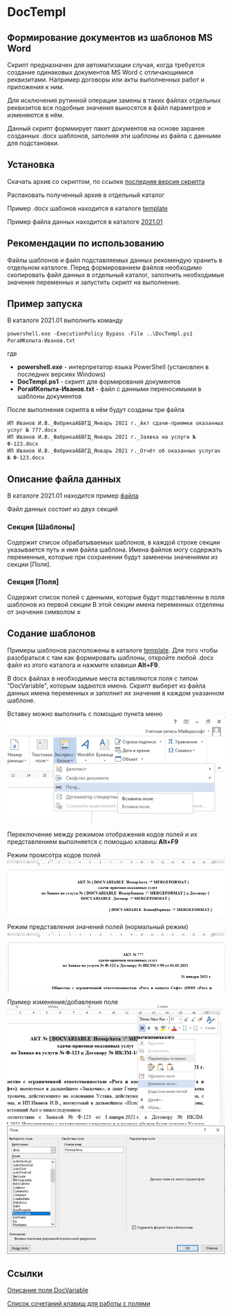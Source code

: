 # DocTempl

## Формирование документов из шаблонов MS Word

Скрипт предназначен для автоматизации случая, когда требуется создание одинаковых документов MS Word с отличающимися реквизитами. 
Например договоры или акты выполненных работ и приложения к ним.

Для исключения рутинной операции замены в таких файлах отдельных реквизитов все подобные значения выносятся в файл параметров и изменяются в нём.

Данный скрипт форммирует пакет документов на основе заранее созданных .docx шаблонов, заполняя эти шаблоны из файла с данными для подстановки.

## Установка

Скачать архив со скриптом, по ссылке [последняя версия скрипта](https://github.com/mazurin/DocTempl/archive/refs/heads/main.zip)

Распаковать полученный архив в отдельный каталог

Пример .docx шабонов находится в каталоге [template](template)

Пример файла данных находится в каталоге [2021.01](2021.01)

## Рекомендации по использованию

Файлы шаблонов и файл подставляемых данных рекомендую хранить в отдельном каталоге.
Перед формированием файлов необходимо скопировать файл данных в отдельный каталог, заполнить необходимые значения переменных и запустить скрипт на выполнение.

## Пример запуска

В каталоге 2021.01 выполнить команду 

    powershell.exe -ExecutionPolicy Bypass -File ..\DocTempl.ps1 РогаИКопыта-Иванов.txt

где 
* **powershell.exe** - интерпретатор языка PowerShell (установлен в последних версиях Windows)
* **DocTempl.ps1** - скрипт для формирования документов
* **РогаИКопыта-Иванов.txt** - файл с данными переносимыми в шаблоны документов

После выполнения скрипта в нём будут созданы три файла

    ИП Иванов И.В._ФабрикаАБВГД_Январь 2021 г._Акт сдачи-приемки оказанных услуг № 777.docx  
    ИП Иванов И.В._ФабрикаАБВГД_Январь 2021 г._Заявка на услуги № Ф-123.docx  
    ИП Иванов И.В._ФабрикаАБВГД_Январь 2021 г._Отчёт об оказанных услугах № Ф-123.docx  

## Описание файла данных

В каталоге 2021.01 находится пример [файла](2021.01/РогаИКопыта-Иванов.txt)

Файл данных состоит из двух секций 

### Секция \[Шаблоны\] 

Cодержит список обрабатываемых шаблонов, в каждой строке секции указывается путь и имя файла шаблона.
Имена файлов могу содержать переменные, которые при сохранении будут заменены значениями из секции \[Поля\].

### Секция \[Поля\] 

Cодержит список полей с данными, которые будут подставленны в поля шаблонов из первой секции
В этой секции имена переменных отделены от значения символом **\=**

## Содание шаблонов

Примеры шаблонов расположены в каталоге [template](template). Для того чтобы разобраться с там как формировать шаблоны, откройте любой .docx файл из этого каталога 
и нажмите клавиши **Alt+F9**.

В docx файлах в необходимые места вставляются поля с типом "DocVariable", которым задаются имена.
Скрипт выберет из файла данных имена переменных и заполнит их значения в каждом указанном шаблоне. 

Вставку можно выполнить с помощью пункта меню  
![](images/img3.png)  


Переключение между режимом отображения кодов полей и их представлением выполняется с помощью клавиш **Alt+F9**

Режим промсотра кодов полей  
![](images/img4.png)  

Режим представления значений полей (нормальный режим)  
![](images/img5.png)  

Пример изменения/добавления поля  
![](images/img2.png)  
![](images/img1.png)  

## Ссылки

[Описание поля DocVariable](https://support.microsoft.com/ru-ru/office/%d0%ba%d0%be%d0%b4%d1%8b-%d0%bf%d0%be%d0%bb%d0%b5%d0%b9-docvariable-32a81e22-c5c1-4b16-8097-f0de851db67c?ui=ru-RU&rs=ru-RU&ad=RU)

[Список сочетаний клавиш для работы с полями](https://support.microsoft.com/ru-ru/topic/%D1%81%D0%BE%D1%87%D0%B5%D1%82%D0%B0%D0%BD%D0%B8%D1%8F-%D0%BA%D0%BB%D0%B0%D0%B2%D0%B8%D1%88-%D0%B2-word-95ef89dd-7142-4b50-afb2-f762f663ceb2#bkmk_mergefieldswin)